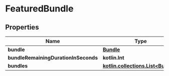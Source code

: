 
# FeaturedBundle

## Properties
| Name | Type | Description | Notes |
| ------------ | ------------- | ------------- | ------------- |
| **bundle** | [**Bundle**](Bundle.md) |  |  |
| **bundleRemainingDurationInSeconds** | **kotlin.Int** |  |  |
| **bundles** | [**kotlin.collections.List&lt;Bundle&gt;**](Bundle.md) |  |  |



